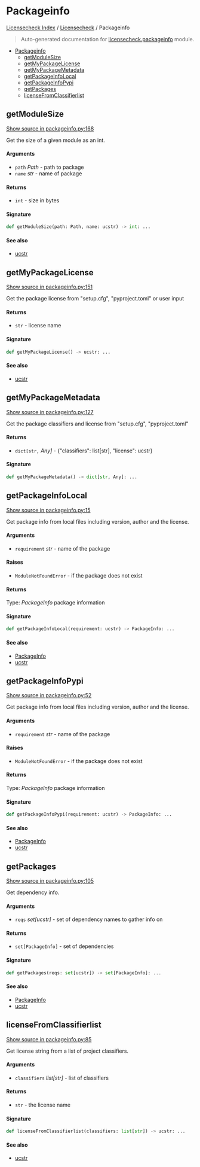 # Packageinfo

[Licensecheck Index](../README.md#licensecheck-index) /
[Licensecheck](./index.md#licensecheck) /
Packageinfo

> Auto-generated documentation for [licensecheck.packageinfo](../../../licensecheck/packageinfo.py) module.

- [Packageinfo](#packageinfo)
  - [getModuleSize](#getmodulesize)
  - [getMyPackageLicense](#getmypackagelicense)
  - [getMyPackageMetadata](#getmypackagemetadata)
  - [getPackageInfoLocal](#getpackageinfolocal)
  - [getPackageInfoPypi](#getpackageinfopypi)
  - [getPackages](#getpackages)
  - [licenseFromClassifierlist](#licensefromclassifierlist)

## getModuleSize

[Show source in packageinfo.py:168](../../../licensecheck/packageinfo.py#L168)

Get the size of a given module as an int.

#### Arguments

- `path` *Path* - path to package
- `name` *str* - name of package

#### Returns

- `int` - size in bytes

#### Signature

```python
def getModuleSize(path: Path, name: ucstr) -> int: ...
```

#### See also

- [ucstr](./types.md#ucstr)



## getMyPackageLicense

[Show source in packageinfo.py:151](../../../licensecheck/packageinfo.py#L151)

Get the package license from "setup.cfg", "pyproject.toml" or user input

#### Returns

- `str` - license name

#### Signature

```python
def getMyPackageLicense() -> ucstr: ...
```

#### See also

- [ucstr](./types.md#ucstr)



## getMyPackageMetadata

[Show source in packageinfo.py:127](../../../licensecheck/packageinfo.py#L127)

Get the package classifiers and license from "setup.cfg", "pyproject.toml"

#### Returns

- `dict[str,` *Any]* - {"classifiers": list[str], "license": ucstr}

#### Signature

```python
def getMyPackageMetadata() -> dict[str, Any]: ...
```



## getPackageInfoLocal

[Show source in packageinfo.py:15](../../../licensecheck/packageinfo.py#L15)

Get package info from local files including version, author
and	the license.

#### Arguments

- `requirement` *str* - name of the package

#### Raises

- `ModuleNotFoundError` -  if the package does not exist

#### Returns

Type: *PackageInfo*
package information

#### Signature

```python
def getPackageInfoLocal(requirement: ucstr) -> PackageInfo: ...
```

#### See also

- [PackageInfo](./types.md#packageinfo)
- [ucstr](./types.md#ucstr)



## getPackageInfoPypi

[Show source in packageinfo.py:52](../../../licensecheck/packageinfo.py#L52)

Get package info from local files including version, author
and	the license.

#### Arguments

- `requirement` *str* - name of the package

#### Raises

- `ModuleNotFoundError` -  if the package does not exist

#### Returns

Type: *PackageInfo*
package information

#### Signature

```python
def getPackageInfoPypi(requirement: ucstr) -> PackageInfo: ...
```

#### See also

- [PackageInfo](./types.md#packageinfo)
- [ucstr](./types.md#ucstr)



## getPackages

[Show source in packageinfo.py:105](../../../licensecheck/packageinfo.py#L105)

Get dependency info.

#### Arguments

- `reqs` *set[ucstr]* - set of dependency names to gather info on

#### Returns

- `set[PackageInfo]` - set of dependencies

#### Signature

```python
def getPackages(reqs: set[ucstr]) -> set[PackageInfo]: ...
```

#### See also

- [PackageInfo](./types.md#packageinfo)
- [ucstr](./types.md#ucstr)



## licenseFromClassifierlist

[Show source in packageinfo.py:85](../../../licensecheck/packageinfo.py#L85)

Get license string from a list of project classifiers.

#### Arguments

- `classifiers` *list[str]* - list of classifiers

#### Returns

- `str` - the license name

#### Signature

```python
def licenseFromClassifierlist(classifiers: list[str]) -> ucstr: ...
```

#### See also

- [ucstr](./types.md#ucstr)